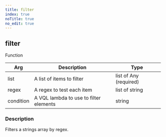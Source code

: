 ```yaml
---
title: filter
index: true
noTitle: true
no_edit: true
---
```




<div class="vql_item"></div>


## filter
<span class='vql_type pull-right page-header'>Function</span>



<div class="vqlargs"></div>

Arg | Description | Type
----|-------------|-----
list|A list of items to filter|list of Any (required)
regex|A regex to test each item|list of string
condition|A VQL lambda to use to filter elements|string

### Description

Filters a strings array by regex.


